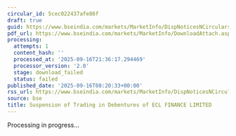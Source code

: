 ```yaml
---
circular_id: 5cec022437afe86f
draft: true
guid: https://www.bseindia.com/markets/MarketInfo/DispNoticesNCirculars.aspx?Noticeid={35D940C8-71D3-459B-89FB-FEB8A9E84F23}&noticeno=20250916-11&dt=09/16/2025&icount=11&totcount=79&flag=0
pdf_url: https://www.bseindia.com/markets/MarketInfo/DownloadAttach.aspx?id=20250916-11&attachedId=
processing:
  attempts: 1
  content_hash: ''
  processed_at: '2025-09-16T21:36:17.294469'
  processor_version: '2.0'
  stage: download_failed
  status: failed
published_date: '2025-09-16T08:20:33+00:00'
rss_url: https://www.bseindia.com/markets/MarketInfo/DispNoticesNCirculars.aspx?Noticeid={35D940C8-71D3-459B-89FB-FEB8A9E84F23}&noticeno=20250916-11&dt=09/16/2025&icount=11&totcount=79&flag=0
source: bse
title: Suspension of Trading in Debentures of ECL FINANCE LIMITED
---
```


Processing in progress...